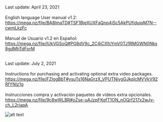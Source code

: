 
Last update: April 23, 2021
<br><br>
English language User manual v1.2:<br>
https://mega.nz/file/BA8lmaTD#TSF1BjeXUXFaQnp4iSc5AkPUfiduiqM7N--cwmLkzFc
<br><br>
Manual de Usuario v1.2 en Español:<br>
https://mega.nz/file/lUkVGSoQ#PG8dV9c_2C4iCXfcYmV0TJ1RMGWN0Nks8gdMhTdForM
<br><br>

Last update: July 2, 2021
<br><br>
Instructions for purchasing and activating optional extra video packages.<br>
https://mega.nz/file/FZlggBbT#ysuTs16NaGrzX_VPUTNiygGJkqIcMVVkV92RfYNlz1g
<br><br>
Instrucciones compra y activación paquetes de vídeos extra opcionales.<br>
https://mega.nz/file/9c8wWLBR#oZse-uAJzpFKqfT1ON_nOQrf217x2wJy-ch_L2riapA

![alt text](https://https://i.imgur.com/MYMEEqP.jpg) <br><br>

